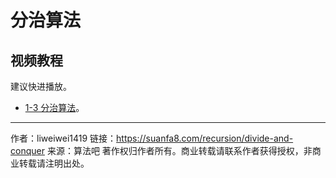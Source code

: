 # 分治算法

## 视频教程

建议快进播放。

- [1-3 分治算法](https://www.bilibili.com/video/BV11h411h7nT?p=3)。




---

作者：liweiwei1419
链接：https://suanfa8.com/recursion/divide-and-conquer
来源：算法吧
著作权归作者所有。商业转载请联系作者获得授权，非商业转载请注明出处。